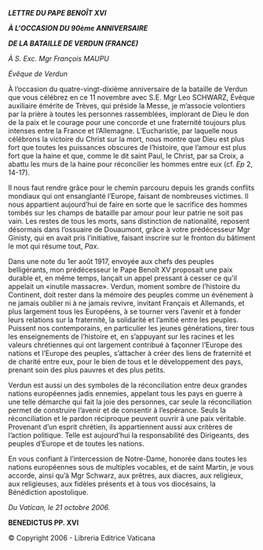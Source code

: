 ***LETTRE DU PAPE BENOÎT XVI***

***À L'OCCASION DU 90ème ANNIVERSAIRE***

***DE LA BATAILLE DE VERDUN (FRANCE)***

*À S. Exc. Mgr François MAUPU*

*Évêque de Verdun*

À l’occasion du quatre-vingt-dixième anniversaire de la bataille de Verdun que vous célébrez en ce 11 novembre avec S.E. Mgr Leo SCHWARZ, Évêque auxiliaire émérite de Trèves, qui préside la Messe, je m’associe volontiers par la prière à toutes les personnes rassemblées, implorant de Dieu le don de la paix et le courage pour une concorde et une fraternité toujours plus intenses entre la France et l’Allemagne. L’Eucharistie, par laquelle nous célébrons la victoire du Christ sur la mort, nous montre que Dieu est plus fort que toutes les puissances obscures de l’histoire, que l’amour est plus fort que la haine et que, comme le dit saint Paul, le Christ, par sa Croix, a abattu les murs de la haine pour réconcilier les hommes entre eux (cf. *Ep* 2, 14-17).

Il nous faut rendre grâce pour le chemin parcouru depuis les grands conflits mondiaux qui ont ensanglanté l’Europe, faisant de nombreuses victimes. Il nous appartient aujourd’hui de faire en sorte que le sacrifice des hommes tombés sur les champs de bataille par amour pour leur patrie ne soit pas vain. Les restes de tous les morts, sans distinction de nationalité, reposent désormais dans l’ossuaire de Douaumont, grâce à votre prédécesseur Mgr Ginisty, qui en avait pris l’initiative, faisant inscrire sur le fronton du bâtiment le mot qui résume tout, *Pax*.

Dans une note du 1er août 1917, envoyée aux chefs des peuples belligérants, mon prédécesseur le Pape Benoît XV proposait une paix durable et, en même temps, lançait un appel pressant à cesser ce qu’il appelait un «inutile massacre». Verdun, moment sombre de l’histoire du Continent, doit rester dans la mémoire des peuples comme un événement à ne jamais oublier ni à ne jamais revivre, invitant Français et Allemands, et plus largement tous les Européens, à se tourner vers l’avenir et à fonder leurs relations sur la fraternité, la solidarité et l’amitié entre les peuples. Puissent nos contemporains, en particulier les jeunes générations, tirer tous les enseignements de l’histoire et, en s’appuyant sur les racines et les valeurs chrétiennes qui ont largement contribué à façonner l’Europe des nations et l’Europe des peuples, s’attacher à créer des liens de fraternité et de charité entre eux, pour le bien de tous et le développement des pays, prenant soin des plus pauvres et des plus petits.

Verdun est aussi un des symboles de la réconciliation entre deux grandes nations européennes jadis ennemies, appelant tous les pays en guerre à une telle démarche qui fait la joie des personnes, car seule la réconciliation permet de construire l’avenir et de consentir à l’espérance. Seuls la réconciliation et le pardon réciproque peuvent ouvrir à une paix véritable. Provenant d’un esprit chrétien, ils appartiennent aussi aux critères de l’action politique. Telle est aujourd’hui la responsabilité des Dirigeants, des peuples d’Europe et de toutes les nations.

En vous confiant à l’intercession de Notre-Dame, honorée dans toutes les nations européennes sous de multiples vocables, et de saint Martin, je vous accorde, ainsi qu’à Mgr Schwarz, aux prêtres, aux diacres, aux religieux, aux religieuses, aux fidèles présents et à tous vos diocésains, la Bénédiction apostolique.

*Du Vatican, le 21 octobre 2006.*

**BENEDICTUS PP. XVI**

© Copyright 2006 - Libreria Editrice Vaticana